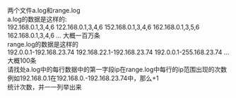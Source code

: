 两个文件a.log和range.log  
a.log的数据是这样的:  
192.168.0.1,3,4,6
122.168.0.1,3,4,6
152.168.0.1,3,4,6
162.168.0.1,3,5,6
162.168.0.1,3,4,6
...
大概一百万条  
range.log的数据是这样的  
192.0.0.1-192.168.23.74
192.168.22.1-192.168.23.74
192.0.0.1-255.168.23.74
...
大概100条  
请找处a.log中的每行数据中的第一字段ip在range.log中每行的ip范围出现的次数  
例如192.168.0.1在192.168.0.-192.168.23.74中，那么+1  
统计次数，并一一列举出来  

